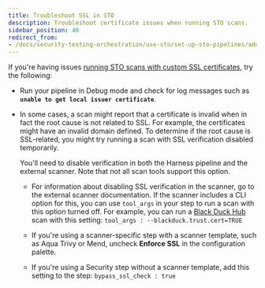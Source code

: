 ```yaml
---
title: Troubleshoot SSL in STO
description: Troubleshoot certificate issues when running STO scans.
sidebar_position: 40
redirect_from:
- /docs/security-testing-orchestration/use-sto/set-up-sto-pipelines/add-custom-certs/ssl-troubleshooting-in-sto
---
```


If you're having issues [running STO scans with custom
SSL certificates](/docs/security-testing-orchestration/use-sto/set-up-sto-pipelines/secure-sto-pipelines/add-custom-certs/ssl-setup-in-sto), try the following:

- Run your pipeline in Debug mode and check for log messages such as **`unable to get local issuer certificate`**.

- In some cases, a scan might report that a certificate is invalid when in fact the root cause is not related to SSL. For example, the certificates might have an invalid domain defined. To determine if the root cause is SSL-related, you might try running a scan with SSL verification disabled temporarily. 

  You'll need to disable verification in both the Harness pipeline and the external scanner. Note that not all scan tools support this option. 

  -  For information about disabling SSL verification in the scanner, go to the external scanner documentation. If the scanner includes a CLI option for this, you can use `tool_args` in your step to run a scan with this option turned off. For example, you can run a [Black Duck Hub](/docs/security-testing-orchestration/sto-techref-category/black-duck-hub-scanner-reference#settings) scan with this setting: `tool_args : --blackduck.trust.cert=TRUE`
 
  - If you're using a scanner-specific step with a scanner template, such as Aqua Trivy or Mend, uncheck **Enforce SSL** in the configuration palette. 

  - If you're using a Security step without a scanner template, add this setting to the step: `bypass_ssl_check : true`
